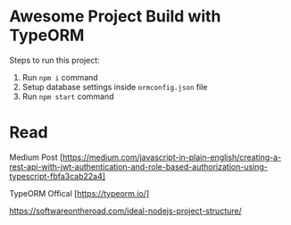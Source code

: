 # Awesome Project Build with TypeORM

Steps to run this project:

1. Run `npm i` command
2. Setup database settings inside `ormconfig.json` file
3. Run `npm start` command

# Read

Medium Post [https://medium.com/javascript-in-plain-english/creating-a-rest-api-with-jwt-authentication-and-role-based-authorization-using-typescript-fbfa3cab22a4]

TypeORM Offical [https://typeorm.io/]

https://softwareontheroad.com/ideal-nodejs-project-structure/
